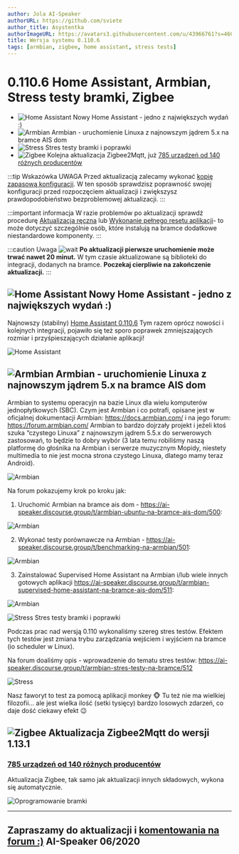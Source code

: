 ```yaml
---
author: Jola AI-Speaker
authorURL: https://github.com/sviete
author_title: Asystentka
authorImageURL: https://avatars3.githubusercontent.com/u/43966761?s=460&v=4
title: Wersja systemu 0.110.6
tags: [armbian, zigbee, home assistant, stress tests]
---
```


# 0.110.6 Home Assistant, Armbian, Stress testy bramki, Zigbee

- ![Home Assistant](/img/en/blog/202006/hass.png) Nowy Home Assistant - jedno z największych wydań :)
- ![Armbian](/img/en/blog/202006/armbian.png) Armbian - uruchomienie Linuxa z najnowszym jądrem 5.x na bramce AIS dom
- ![Stress](/img/en/blog/202006/tuning.png) Stres testy bramki i poprawki
- ![Zigbee](/img/en/blog/202006/zigbee.png) Kolejna aktualizacja Zigbee2Mqtt, już [785 urządzeń od 140 różnych producentów](https://www.zigbee2mqtt.io/information/supported_devices.html)



<!--truncate-->

:::tip Wskazówka
UWAGA Przed aktualizacją zalecamy wykonać [kopię zapasową konfiguracji](/docs/ais_bramka_configuration_software#kopia-zapasowa-konfiguracji). W ten sposób sprawdzisz poprawność swojej konfiguracji przed rozpoczęciem aktualizacji i zwiększysz prawdopodobieństwo bezproblemowej aktualizacji.
:::

:::important informacja
W razie problemów po aktualizacji sprawdź procedurę [Aktualizacja ręczna](/docs/ais_bramka_update_manual) lub [Wykonanie pełnego resetu aplikacji](/docs/ais_bramka_reset_ais_step_by_step)- to może dotyczyć szczególnie osób, które instalują na bramce dodatkowe niestandardowe komponenty.
:::

:::caution Uwaga
![wait](/img/en/blog/202006/wait.png) **Po aktualizacji pierwsze uruchomienie może trwać nawet 20 minut.** W tym czasie aktualizowane są biblioteki do integracji, dodanych na bramce. **Poczekaj cierpliwie na zakończenie aktualizacji.**
:::


## ![Home Assistant](/img/en/blog/202006/hass.png) Nowy Home Assistant - jedno z największych wydań :)


Najnowszy (stabilny) [Home Assistant 0.110.6](https://www.home-assistant.io/blog/2020/05/20/release-110/)
Tym razem oprócz nowości i kolejnych integracji, pojawiło się też sporo poprawek zmniejszających rozmiar i przyśpieszających działanie aplikacji!

![Home Assistant](/img/en/blog/202006/ha_integrations.png)


## ![Armbian](/img/en/blog/202006/armbian.png) Armbian - uruchomienie Linuxa z najnowszym jądrem 5.x na bramce AIS dom


Armbian to systemu operacyjn na bazie Linux dla wielu komputerów jednopłytkowych (SBC).
Czym jest Armbian i co potrafi, opisane jest w oficjalnej dokumentacji Armbian: https://docs.armbian.com/ i na jego forum: https://forum.armbian.com/
Armbian to bardzo dojrzały projekt i jeżeli ktoś szuka “czystego Linuxa” z najnowszym jądrem 5.5.x do serwerowych zastosowań, to będzie to dobry wybór (3 lata temu robiliśmy naszą platformę do głośnika na Armbian i serwerze muzycznym Mopidy, niestety multimedia to nie jest mocna strona czystego Linuxa, dlatego mamy teraz Android).

![Armbian](/img/en/blog/202006/armbian.jpeg)

Na forum pokazujemy krok po kroku jak:

1. Uruchomić Armbian na bramce ais dom - https://ai-speaker.discourse.group/t/armbian-ubuntu-na-bramce-ais-dom/500:

![Armbian](/img/en/blog/202006/armbian_1.png)

2. Wykonać testy porównawcze na Armbian - https://ai-speaker.discourse.group/t/benchmarking-na-armbian/501:

![Armbian](/img/en/blog/202006/animated.gif)

3. Zainstalować Supervised Home Assistant na Armbian i/lub wiele innych gotowych aplikacji https://ai-speaker.discourse.group/t/armbian-supervised-home-assistant-na-bramce-ais-dom/511:

![Armbian](/img/en/blog/202006/armbian_softy.png)




![Stress](/img/en/blog/202006/tuning.png) Stres testy bramki i poprawki

Podczas prac nad wersją 0.110 wykonaliśmy szereg stres testów.  Efektem tych testów jest zmiana trybu zarządzania wejściem i wyjściem na bramce (io scheduler w Linux).

Na forum doaliśmy opis - wprowadzenie do tematu stres testów: https://ai-speaker.discourse.group/t/armbian-stres-testy-na-bramce/512

![Stress](/img/en/blog/202006/stress.png)

Nasz faworyt to test za pomocą aplikacji monkey :monkey_face:
Tu też nie ma wielkiej filozofii… ale jest wielka ilość (setki tysięcy) bardzo losowych zdarzeń, co daje dość ciekawy efekt :wink:


## ![Zigbee](/img/en/blog/202004/honeybee.png) Aktualizacja Zigbee2Mqtt do wersji 1.13.1

### [785 urządzeń od 140 różnych producentów](https://www.zigbee2mqtt.io/information/supported_devices.html)


Aktualizacja Zigbee, tak samo jak aktualizacji innych składowych, wykona się automatycznie.

![Oprogramowanie bramki](/img/en/blog/202006/update.png)




----
Zapraszamy do aktualizacji i [komentowania na forum :)](https://ai-speaker.discourse.group/)
AI-Speaker 06/2020
----
